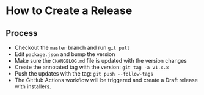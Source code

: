 # How to Create a Release

## Process

- Checkout the `master` branch and run `git pull`
- Edit `package.json` and bump the version
- Make sure the `CHANGELOG.md` file is updated with the version changes
- Create the annotated tag with the version: `git tag -a v1.x.x`
- Push the updates with the tag: `git push --follow-tags`
- The GitHub Actions workflow will be triggered and create a Draft release with installers.
